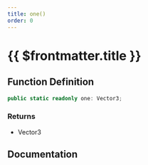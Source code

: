 ```yaml
---
title: one()
order: 0
---
```


# {{ $frontmatter.title }}

## Function Definition

```ts
public static readonly one: Vector3;
```

### Returns

* Vector3

## Documentation

<!--@include: ./parts/one.md-->
